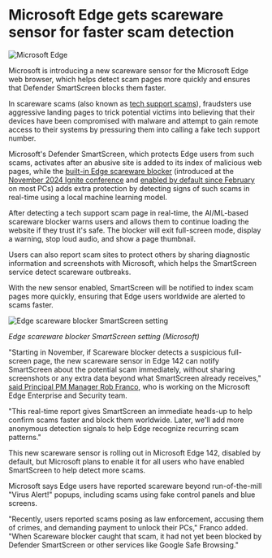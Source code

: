 # Microsoft Edge gets scareware sensor for faster scam detection

![Microsoft Edge](https://www.bleepstatic.com/content/hl-images/2025/09/26/Microsoft_Edge.jpg)

Microsoft is introducing a new scareware sensor for the Microsoft Edge web browser, which helps detect scam pages more quickly and ensures that Defender SmartScreen blocks them faster.

In scareware scams (also known as [tech support scams](https://www.bleepingcomputer.com/tag/tech-support-scam/)), fraudsters use aggressive landing pages to trick potential victims into believing that their devices have been compromised with malware and attempt to gain remote access to their systems by pressuring them into calling a fake tech support number.

Microsoft's Defender SmartScreen, which protects Edge users from such scams, activates after an abusive site is added to its index of malicious web pages, while the [built-in Edge scareware blocker](https://www.bleepingcomputer.com/news/microsoft/microsoft-tests-edge-scareware-blocker-to-block-tech-support-scams/) (introduced at the [November 2024 Ignite conference](http://blogs.windows.com/msedgedev/2024/11/19/microsoft-edge-for-business-transform-your-workday-ignite-2024#detect-scams) and [enabled by default since February](https://www.bleepingcomputer.com/news/microsoft/microsoft-edge-update-adds-ai-powered-scareware-blocker/) on most PCs) adds extra protection by detecting signs of such scams in real-time using a local machine learning model.

After detecting a tech support scam page in real-time, the AI/ML-based scareware blocker warns users and allows them to continue loading the website if they trust it's safe. The blocker will exit full-screen mode, display a warning, stop loud audio, and show a page thumbnail.

Users can also report scam sites to protect others by sharing diagnostic information and screenshots with Microsoft, which helps the SmartScreen service detect scareware outbreaks.

With the new sensor enabled, SmartScreen will be notified to index scam pages more quickly, ensuring that Edge users worldwide are alerted to scams faster.

![Edge scareware blocker SmartScreen setting](https://www.bleepstatic.com/images/news/u/1109292/2025/edge-scareware-blocker-smartscreen-setting.jpg)

_Edge scareware blocker SmartScreen setting (Microsoft)_

​"Starting in November, if Scareware blocker detects a suspicious full-screen page, the new scareware sensor in Edge 142 can notify SmartScreen about the potential scam immediately, without sharing screenshots or any extra data beyond what SmartScreen already receives," [said Principal PM Manager Rob Franco](https://blogs.windows.com/msedgedev/2025/10/31/protecting-more-edge-users-with-expanded-scareware-blocker-availability-and-real-time-protection/), who is working on the Microsoft Edge Enterprise and Security team.

"This real-time report gives SmartScreen an immediate heads-up to help confirm scams faster and block them worldwide. Later, we'll add more anonymous detection signals to help Edge recognize recurring scam patterns."

This new scareware sensor is rolling out in Microsoft Edge 142, disabled by default, but Microsoft plans to enable it for all users who have enabled SmartScreen to help detect more scams.

Microsoft says Edge users have reported scareware beyond run-of-the-mill "Virus Alert!" popups, including scams using fake control panels and blue screens.

"Recently, users reported scams posing as law enforcement, accusing them of crimes, and demanding payment to unlock their PCs," Franco added. "When Scareware blocker caught that scam, it had not yet been blocked by Defender SmartScreen or other services like Google Safe Browsing."